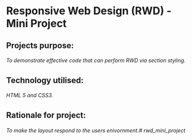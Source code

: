# Responsive Web Design (RWD) - Mini Project

## Projects purpose:
###### To demonstrate effective code that can perform RWD via section styling.

## Technology utilised:
###### HTML 5 and CSS3.

## Rationale for project:
###### To make the layout respond to the users enivornment.# rwd_mini_project
